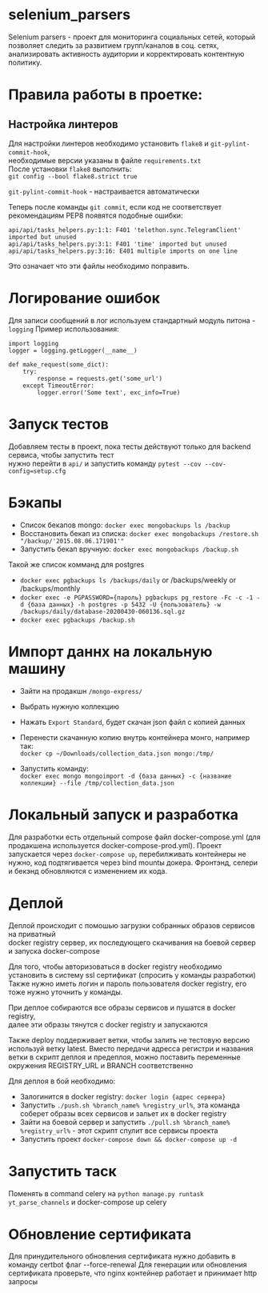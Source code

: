 # selenium_parsers
Selenium parsers - проект для мониторинга социальных сетей, который позволяет следить за развитием групп/каналов в соц. сетях,
анализировать активность аудитории и корректировать контентную политику.

# Правила работы в проетке:
## Настройка линтеров
Для настройки линтеров необходимо установить `flake8` и `git-pylint-commit-hook`,  
необходимые версии указаны в файле `requirements.txt`  
После установки `flake8` выполнить:  
`git config --bool flake8.strict true`

`git-pylint-commit-hook` - настраивается автоматически

Теперь после команды `git commit`, если код не соответствует рекомендациям PEP8 появятся подобные ошибки:
```
api/api/tasks_helpers.py:1:1: F401 'telethon.sync.TelegramClient' imported but unused
api/api/tasks_helpers.py:3:1: F401 'time' imported but unused
api/api/tasks_helpers.py:3:16: E401 multiple imports on one line
```  
Это означает что эти файлы необходимо поправить.

# Логирование ошибок
Для записи сообщений в лог используем стандартный модуль питона - `logging`
Пример использования:
```
import logging
logger = logging.getLogger(__name__)

def make_request(some_dict):
    try:
        response = requests.get('some_url')
    except TimeoutError:
        logger.error('Some text', exc_info=True)
```

# Запуск тестов
Добавляем тесты в проект, пока тесты действуют только для backend сервиса, чтобы запустить тест  
нужно перейти в `api/` и запустить команду `pytest --cov --cov-config=setup.cfg`
 
# Бэкапы
* Список бекапов mongo: `docker exec mongobackups ls /backup`
* Восстановить бекап из списка: `docker exec mongobackups /restore.sh "/backup/'2015.08.06.171901'"`
* Запустить бекап вручную: `docker exec mongobackups /backup.sh`

Такой же список комманд для postgres
* `docker exec pgbackups ls /backups/daily` or /backups/weekly or /backups/monthly
* `docker exec -e PGPASSWORD={пароль} pgbackups pg_restore -Fc -c -1 -d {база данных} -h postgres -p 5432 -U {пользователь} -w /backups/daily/database-20200430-060136.sql.gz`
* `docker exec pgbackups /backup.sh`

# Импорт даннх на локальную машину
* Зайти на продакшн `/mongo-express/` 
* Выбрать нужную коллекцию
* Нажать `Export Standard`, будет скачан json файл с копией данных
* Перенести скачанную копию внутрь контейнера монго, например так:   
  `docker cp ~/Downloads/collection_data.json mongo:/tmp/`
   
* Запустить команду:  
  `docker exec mongo mongoimport -d {база данных} -c {название коллекции} --file /tmp/collection_data.json`

# Локальный запуск и разработка
Для разработки есть отдельный compose файл docker-compose.yml (для продакшена используется docker-compose-prod.yml). Проект запускается через `docker-compose up`, перебилживать контейнеры не нужно, код подтягивается через bind mountы докера. Фронтэнд, селери и бекэнд обновляются с изменением их кода.

# Деплой
Деплой происходит с помошью загрузки собранных образов сервисов на приватный  
docker registry сервер, их последующего скачивания на боевой сервер   
и запуска docker-compose    
  
Для того, чтобы авторизоваться в docker registry необходимо установить в систему ssl сертификат (спросить у команды разработки)  
Также нужно иметь логин и пароль пользователя docker registry, его тоже нужно уточнить у команды.  
  
При деплое собираются все образы сервисов и пушатся в  docker registry,  
далее эти образы тянутся с docker registry и запускаются

Также deploy поддерживает ветки, чтобы залить не тестовую версию используй ветку latest.
Вместо передачи адресса регистри и названия ветки в скрипт деплоя и предеплоя, можно поставить переменные окружения REGISTRY_URL и BRANCH соответственно

Для деплоя в бой необходимо:
* Залогинится в docker registry: `docker login {адрес сервера}`   
* Запустить `./push.sh %branch_name% %registry_url%`, эта команда соберет образы всех сервисов и зальет их в docker registry
* Зайти на боевой сервер и запустить `./pull.sh %branch_name% %registry_url%` - этот скрипт спулит все сервисы проекта
* Запустить проект `docker-compose down && docker-compose up -d`

# Запустить таск
Поменять в command celery на `python manage.py runtask yt_parse_channels` и docker-compose up celery

# Обновление сертификата
Для принудительного обновления сертификата нужно добавить в команду certbot флаг --force-renewal
Для генерации или обновления сертификата проверьте, что nginx контейнер работает и принимает http запросы
